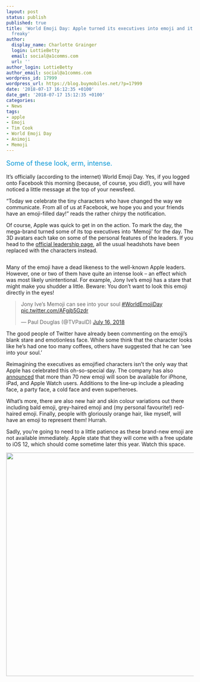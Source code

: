 ```yaml
---
layout: post
status: publish
published: true
title: 'World Emoji Day: Apple turned its executives into emoji and it''s kind of
  freaky'
author:
  display_name: Charlotte Grainger
  login: LottieBetty
  email: social@a1comms.com
  url: ''
author_login: LottieBetty
author_email: social@a1comms.com
wordpress_id: 17999
wordpress_url: https://blog.buymobiles.net/?p=17999
date: '2018-07-17 16:12:35 +0100'
date_gmt: '2018-07-17 15:12:35 +0100'
categories:
- News
tags:
- apple
- Emoji
- Tim Cook
- World Emoji Day
- Animoji
- Memoji
---
```

<p><span class="postStandFirst" style="color: #0896d5; line-height: 26px; font-size: 18px;">Some of these look, erm, intense.</span></p>
<p>It&rsquo;s officially (according to the internet) World Emoji Day. Yes, if you logged onto Facebook this morning (because, of course, you did!), you will have noticed a little message at the top of your newsfeed.</p>
<p>&ldquo;Today we celebrate the tiny characters who have changed the way we communicate. From all of us at Facebook, we hope you and your friends have an emoji-filled day!&rdquo; reads the rather chirpy the notification.</p>
<p>Of course, Apple was quick to get in on the action. To mark the day, the mega-brand turned some of its top executives into &lsquo;Memoji&rsquo; for the day. The 3D avatars each take on some of the personal features of the leaders. If you head to the <a href="https://www.apple.com/uk/leadership/">official leadership page</a>, all the usual headshots have been replaced with the characters instead.</p>
<p><img class="aligncenter size-full wp-image-18003" src="https://lh3.googleusercontent.com/_OXZgjMB2FePDmNAIIXIhQeZ3Kbi1bB5j6aseVbHVxpg72Fm4UXa3zqds8ileAIfqgCmiY4Y3ns8RF8ArsWJZcE=s0" alt="" /></p>
<p>Many of the emoji have a dead likeness to the well-known Apple leaders. However, one or two of them have quite an intense look &ndash; an effect which was most likely unintentional. For example, Jony Ive&rsquo;s emoji has a stare that might make you shudder a little. Beware: You don&rsquo;t want to look this emoji directly in the eyes!</p>
<blockquote class="twitter-tweet" data-lang="en">
<p dir="ltr" lang="en">Jony Ive&rsquo;s Memoji can see into your soul <a href="https://twitter.com/hashtag/WorldEmojiDay?src=hash&amp;ref_src=twsrc%5Etfw">#WorldEmojiDay</a> <a href="https://t.co/AFgjb5Gzdr">pic.twitter.com/AFgjb5Gzdr</a></p>
<p>&mdash; Paul Douglas (@TVPaulD) <a href="https://twitter.com/TVPaulD/status/1018992519479267329?ref_src=twsrc%5Etfw">July 16, 2018</a></p></blockquote>
<p><script async src="https://platform.twitter.com/widgets.js" charset="utf-8"></script></p>
<p>The good people of Twitter have already been commenting on the emoji&rsquo;s blank stare and emotionless face. While some think that the character looks like he&rsquo;s had one too many coffees, others have suggested that he can &lsquo;see into your soul.&rsquo;</p>
<p>Reimagining the executives as emojified characters isn&rsquo;t the only way that Apple has celebrated this oh-so-special day. The company has also <a href="https://www.apple.com/newsroom/2018/07/apple-celebrates-world-emoji-day/" target="_blank" rel="noopener">announced</a> that more than 70 new emoji will soon be available for iPhone, iPad, and Apple Watch users. Additions to the line-up include a pleading face, a party face, a cold face and even superheroes.</p>
<p>What&rsquo;s more, there are also new hair and skin colour variations out there including bald emoji, grey-haired emoji and (my personal favourite!) red-haired emoji. Finally, people with gloriously orange hair, like myself, will have an emoji to represent them! Hurrah.</p>
<p>Sadly, you&rsquo;re going to need to a little patience as these brand-new emoji are not available immediately. Apple state that they will come with a free update to iOS 12, which should come sometime later this year. Watch this space.</p>
<p><a href="https://www.buymobiles.net/apple"><img class="aligncenter wp-image-15907 size-full" src="https://lh3.googleusercontent.com/Xe84r31urIHGAORD6Vw6t1xlIG8p2Z__Cd7uH2Mf_1FN91-4th5eQuoF7vAaXYbnNPC5q-Z7dKknru8d2fdgxK0=s0" alt="" width="600" height="600" /></a></p>
